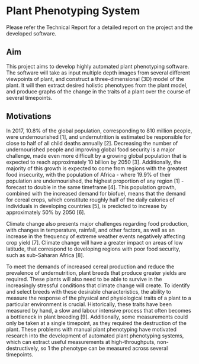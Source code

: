 # Plant Phenotyping System

Please refer the Technical Report for a detailed report on the project and the developed software.

## Aim
This project aims to develop highly automated plant phenotyping software. The software will
take as input multiple depth images from several different viewpoints of plant, and construct a
three-dimensional (3D) model of the plant. It will then extract desired holistic phenotypes from
the plant model, and produce graphs of the change in the traits of a plant over the course of
several timepoints.

## Motivations
In 2017, 10.8% of the global population, corresponding to 810 million people, were undernourished [1], and undernutrition is estimated be responsible for close to half of all child deaths annually [2]. Decreasing the number of undernourished people and improving global food security
is a major challenge, made even more difficult by a growing global population that is expected
to reach approximately 10 billion by 2050 [3]. Additionally, the majority of this growth is expected to come from regions with the greatest food insecurity, with the population of Africa -
where 19.9% of their population are undernourished, the highest proportion of any region [1] - forecast to double in the same timeframe [4]. This population growth, combined with the
increased demand for biofuel, means that the demand for cereal crops, which constitute roughly
half of the daily calories of individuals in developing countries [5], is predicted to increase by
approximately 50% by 2050 [6].

Climate change also presents major challenges regarding food production, with changes
in temperature, rainfall, and other factors, as well as an increase in the frequency of extreme
weather events negatively affecting crop yield [7]. Climate change will have a greater impact
on areas of low latitude, that correspond to developing regions with poor food security, such as
sub-Saharan Africa [8].

To meet the demands of increased cereal production and reduce the prevalence of undernutrition, plant breeds that produce greater yields are required. These plants will also need to be
able to survive in the increasingly stressful conditions that climate change will create. To identify
and select breeds with these desirable characteristics, the ability to measure the response of the
physical and physiological traits of a plant to a particular environment is crucial. Historically,
these traits have been measured by hand, a slow and labour intensive process that often becomes
a bottleneck in plant breeding [9]. Additionally, some measurements could only be taken at a
single timepoint, as they required the destruction of the plant. These problems with manual
plant phenotyping have motivated research into the development of automated plant phenotyping systems, which can extract useful measurements at high-throughputs, non-destructively, so
1
the phenotype can be measured across several timepoints.

